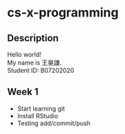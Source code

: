 # cs-x-programming

## Description

Hello world! <br>
My name is 王昊謙. <br>
Student ID: B07202020 <br>

## Week 1

- Start learning git
- Install RStudio
- Testing add/commit/push
